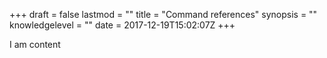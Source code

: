 +++
draft = false
lastmod = ""
title = "Command references"
synopsis = ""
knowledgelevel = ""
date = 2017-12-19T15:02:07Z
+++

I am content
